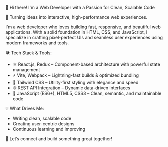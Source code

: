 👋 Hi there! I'm a Web Developer with a Passion for Clean, Scalable Code

🚀 Turning ideas into interactive, high-performance web experiences.

I'm a web developer who loves building fast, responsive, and beautiful web applications. With a solid foundation in HTML, CSS, and JavaScript, I specialize in crafting pixel-perfect UIs and seamless user experiences using modern frameworks and tools.

 🛠 Tech Stack & Tools:

* ⚛️ React.js, Redux – Component-based architecture with powerful state management
* ⚡ Vite, Webpack – Lightning-fast builds & optimized bundling
* 🎨 Tailwind CSS – Utility-first styling with elegance and speed
* 🌐 REST API Integration – Dynamic data-driven interfaces
* 🧩 JavaScript (ES6+), HTML5, CSS3 – Clean, semantic, and maintainable code

💡 What Drives Me:

* Writing clean, scalable code
* Creating user-centric designs
* Continuous learning and improving


🔗 Let’s connect and build something great together!
